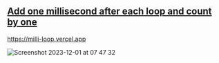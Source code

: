 ## [Add one millisecond after each loop and count by one](https://milli-loop.vercel.app)

https://milli-loop.vercel.app

![Screenshot 2023-12-01 at 07 47 32](https://github.com/tmickleydoyle/milli-loop/assets/8069675/41525966-e1fd-470c-8052-c00d2cfe530c)

